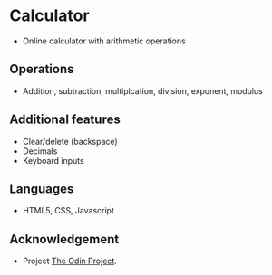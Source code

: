# Calculator

- Online calculator with arithmetic operations

## Operations

- Addition, subtraction, multiplcation, division, exponent, modulus

## Additional features

- Clear/delete (backspace)
- Decimals
- Keyboard inputs

## Languages

- HTML5, CSS, Javascript

## Acknowledgement

- Project [The Odin Project](https://www.theodinproject.com/home).
